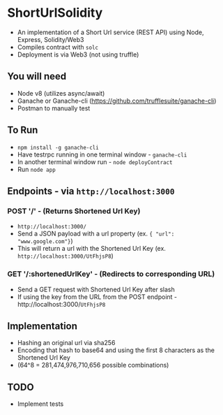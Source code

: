 # ShortUrlSolidity
* An implementation of a  Short Url service (REST API) using Node, Express, Solidity/Web3
* Compiles contract with `solc`
* Deployment is via Web3 (not using truffle)

## You will need
* Node v8 (utilizes async/await)
* Ganache or Ganache-cli (https://github.com/trufflesuite/ganache-cli)
* Postman to manually test

## To Run
* `npm install -g ganache-cli`
* Have testrpc running in one terminal window - `ganache-cli`
* In another terminal window run - `node deployContract`
* Run `node app`

## Endpoints - via `http://localhost:3000`
### POST '/' - (Returns Shortened Url Key)
* `http://localhost:3000/`
* Send a JSON payload with a url property (ex. `{ "url": "www.google.com"}`)
* This will return a url with the Shortened Url Key (ex. `http://localhost:3000/UtFhjsP8`)

### GET '/:shortenedUrlKey' - (Redirects to corresponding URL)
* Send a GET request with Shortened Url Key after slash
* If using the key from the URL from the POST endpoint - http://localhost:3000/`UtFhjsP8`

## Implementation
* Hashing an original url via sha256
* Encoding that hash to base64 and using the first 8 characters as the Shortened Url Key 
* (64^8 = 281,474,976,710,656 possible combinations)

## TODO
* Implement tests
